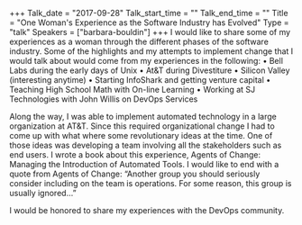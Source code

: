 +++
Talk_date = "2017-09-28"
Talk_start_time = ""
Talk_end_time = ""
Title = "One Woman's Experience as the Software Industry has Evolved"
Type = "talk"
Speakers = ["barbara-bouldin"]
+++
I would like to share some of my experiences as a woman through the different phases of the software industry. Some of the highlights and my attempts to implement change that I would talk about would come from my experiences in the following:
•        Bell Labs during the early days of Unix
•        At&T during Divestiture
•        Silicon Valley (interesting anytime)
•        Starting InfoShark and getting venture capital
•        Teaching High School Math with On-line Learning 
•        Working at SJ Technologies with John Willis on DevOps Services

Along the way, I was able to implement automated technology in a large organization at AT&T. Since this required organizational change I had to come up with what where some revolutionary ideas at the time. One of those ideas was developing a team involving all the stakeholders such as end users. I wrote a book about this experience, Agents of Change: Managing the Introduction of Automated Tools. I would like to end with a quote from Agents of Change: “Another group you should seriously consider including on the team is operations. For some reason, this group is usually ignored…”

I would be honored to share my experiences with the DevOps community.

